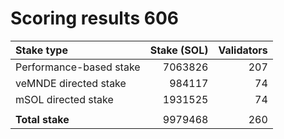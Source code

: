 # Scoring results 606

| Stake type              | Stake (SOL)    | Validators     |
|:------------------------|---------------:|---------------:|
| Performance-based stake | 7063826        | 207            |
| veMNDE directed stake   | 984117         | 74             |
| mSOL directed stake     | 1931525        | 74             |
|                         |                |                |
| **Total stake**         | 9979468        | 260            |